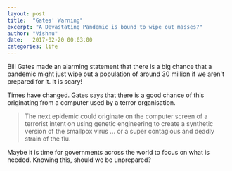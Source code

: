 ```yaml
---
layout: post
title:  "Gates' Warning"
excerpt: "A Devastating Pandemic is bound to wipe out masses?"
author: "Vishnu"
date:   2017-02-20 00:03:00
categories: life
---
```

Bill Gates made an alarming statement that there is a big chance that a pandemic might just wipe out a population of around 30 million if we aren't prepared for it. It is scary!

Times have changed. Gates says that there is a good chance of this originating from a computer used by a terror organisation.

>The next epidemic could originate on the computer screen of a terrorist intent on using genetic engineering to create a synthetic version of the smallpox virus ... or a super contagious and deadly strain of the flu.

Maybe it is time for governments across the world to focus on what is needed. Knowing this, should we be unprepared?